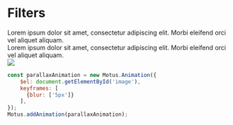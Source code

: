 # Filters

<div class="demo"> 
    <div id="filter">
        <section>
            Lorem ipsum dolor sit amet, consectetur adipiscing elit. Morbi eleifend orci vel aliquet aliquam. 
        </section>
        <section>
             Lorem ipsum dolor sit amet, consectetur adipiscing elit. Morbi eleifend orci vel aliquet aliquam. 
        </section>
        <img id="image" src="https://i.imgur.com/wrc7sDe.jpg" />
    </div>
</div>

```js
const parallaxAnimation = new Motus.Animation({
    $el: document.getElementById('image'),
    keyframes: [
      {blur: ['5px']}
    ],
});
Motus.addAnimation(parallaxAnimation);
```
